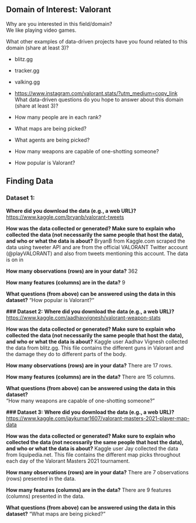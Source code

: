 ## **Domain of Interest: Valorant** 

Why are you interested in this field/domain?  
We like playing video games. 

What other examples of data-driven projects have you found related to this domain (share at least 3)?  
- blitz.gg 
- tracker.gg
- valking.gg
- https://www.instagram.com/valorant.stats/?utm_medium=copy_link 
What data-driven questions do you hope to answer about this domain (share at least 3)?  

- How many people are in each rank?
- What maps are being picked?
- What agents are being picked?
- How many weapons are capable of one-shotting someone?
- How popular is Valorant?
 
 
## **Finding Data**
### **Dataset 1:**
**Where did you download the data (e.g., a web URL)?**
https://www.kaggle.com/bryanb/valorant-tweets 

**How was the data collected or generated? Make sure to explain who collected the data (not necessarily the same people that host the data), and who or what the data is about?**
BryanB from Kaggle.com scraped the data using tweeter API and are from the official VALORANT Twitter account (@playVALORANT) and also from tweets mentioning this account. The data is on in

**How many observations (rows) are in your data?** 
362

**How many features (columns) are in the data?**
9

**What questions (from above) can be answered using the data in this dataset?**
“How popular is Valorant?“


**### Dataset 2:**
**Where did you download the data (e.g., a web URL)?**
https://www.kaggle.com/aadhavvignesh/valorant-weapon-stats 

**How was the data collected or generated? Make sure to explain who collected the data (not necessarily the same people that host the data), and who or what the data is about?**
Kaggle user Aadhav Vignesh collected the data from blitz.gg. This file contains the different guns in Valorant and the damage they do to different parts of the body.

**How many observations (rows) are in your data?**
There are 17 rows.

**How many features (columns) are in the data?**
There are 15 columns.

**What questions (from above) can be answered using the data in this dataset?**  
“How many weapons are capable of one-shotting someone?”

**### Dataset 3:**
**Where did you download the data (e.g., a web URL)?**
https://www.kaggle.com/jaykumar1607/valorant-masters-2021-player-map-data 

**How was the data collected or generated? Make sure to explain who collected the data (not necessarily the same people that host the data), and who or what the data is about?**
Kaggle user Jay collected the data from liquipedia.net. This file contains the different map picks throughout each day of the Valorant Masters 2021 tournament. 

**How many observations (rows) are in your data?**
There are 7 observations (rows) presented in the data. 

**How many features (columns) are in the data?**
There are 9 features (columns) presented in the data. 

**What questions (from above) can be answered using the data in this dataset?**
“What maps are being picked?”

